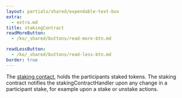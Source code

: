 ```yaml
---
layout: partials/shared/expendable-text-box
extra:
  - extra.md
title: stakingContract
readMoreButton:
  - /ko/_shared/buttons/read-more-btn.md

readLessButton:
  - /ko/_shared/buttons/read-less-btn.md
border: true
---
```


The [staking contact](https://etherscan.io/address/0x01d59af68e2dcb44e04c50e05f62e7043f2656c3#readContract), holds the participants staked tokens. The staking contract notifies the stakingContractHandler upon any change in a participant stake, for example upon a stake or unstake actions.
